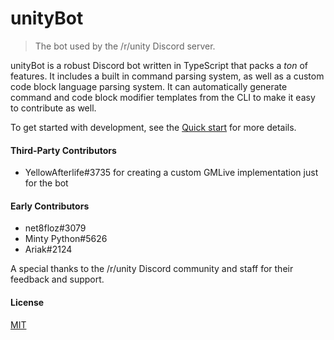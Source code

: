 # unityBot
> The bot used by the /r/unity Discord server.

unityBot is a robust Discord bot written in TypeScript that packs a *ton* of features. It includes a built in command parsing system, as well as a custom code block language parsing system. It can automatically generate command and code block modifier templates from the CLI to make it easy to contribute as well.

To get started with development, see the [Quick start](/getting-started/quick-start) for more details.

#### Third-Party Contributors
- YellowAfterlife#3735 for creating a custom GMLive implementation just for the bot

#### Early Contributors
- net8floz#3079
- Minty Python#5626
- Ariak#2124

A special thanks to the /r/unity Discord community and staff for their feedback and support.

#### License
[MIT](https://tldrlegal.com/license/mit-license)

